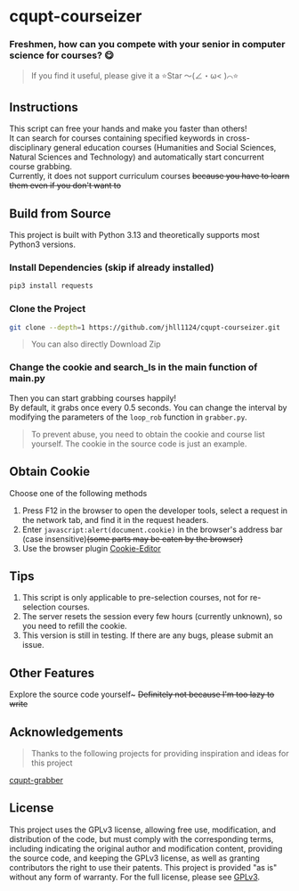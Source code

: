 # cqupt-courseizer

### Freshmen, how can you compete with your senior in computer science for courses? 😋

> If you find it useful, please give it a ⭐Star ～(∠・ω< )⌒⭐

## Instructions

This script can free your hands and make you faster than others!  
It can search for courses containing specified keywords in cross-disciplinary general education courses (Humanities and Social Sciences, Natural Sciences and Technology) and automatically start concurrent course grabbing.  
Currently, it does not support curriculum courses ~~because you have to learn them even if you don't want to~~

## Build from Source

This project is built with Python 3.13 and theoretically supports most Python3 versions.

### Install Dependencies (skip if already installed)

```bash
pip3 install requests
```

### Clone the Project

```bash
git clone --depth=1 https://github.com/jhll1124/cqupt-courseizer.git
```

> You can also directly Download Zip

### Change the cookie and search_ls in the main function of main.py

Then you can start grabbing courses happily!  
By default, it grabs once every 0.5 seconds. You can change the interval by modifying the parameters of the `loop_rob` function in `grabber.py`.

> To prevent abuse, you need to obtain the cookie and course list yourself. The cookie in the source code is just an example.

## Obtain Cookie

Choose one of the following methods

1. Press F12 in the browser to open the developer tools, select a request in the network tab, and find it in the request headers.
2. Enter `javascript:alert(document.cookie)` in the browser's address bar (case insensitive)~~(some parts may be eaten by the browser)~~
3. Use the browser plugin [Cookie-Editor](https://chromewebstore.google.com/detail/cookie-editor/hlkenndednhfkekhgcdicdfddnkalmdm)

## Tips

1. This script is only applicable to pre-selection courses, not for re-selection courses.
2. The server resets the session every few hours (currently unknown), so you need to refill the cookie.
3. This version is still in testing. If there are any bugs, please submit an issue.

## Other Features

Explore the source code yourself~ ~~Definitely not because I'm too lazy to write~~

## Acknowledgements

> Thanks to the following projects for providing inspiration and ideas for this project

[cqupt-grabber](https://github.com/LgoLgo/cqupt-grabber)

## License

This project uses the GPLv3 license, allowing free use, modification, and distribution of the code, but must comply with the corresponding terms, including indicating the original author and modification content, providing the source code, and keeping the GPLv3 license, as well as granting contributors the right to use their patents. This project is provided "as is" without any form of warranty. For the full license, please see [GPLv3](https://www.gnu.org/licenses/gpl-3.0.html).
